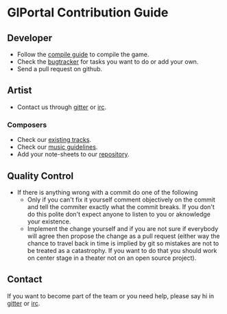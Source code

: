 # GlPortal Contribution Guide
## Developer
- Follow the [compile guide](https://github.com/GlPortal/glPortal/blob/master/COMPILE.md) to compile the game.
- Check the [bugtracker](https://bugs.glportal.de/) for tasks you want to do or add your own.
- Send a pull request on github.

## Artist
- Contact us through [gitter](https://gitter.im/GlPortal/glPortal?utm_source=badge&utm_medium=badge&utm_campaign=pr-badge&utm_content=badge) or [irc](http://webchat.freenode.net/?channels=%23%23glportal&uio=d4).

### Composers
- Check our [existing tracks](http://glportal.github.io/showcase/music/).
- Check our [music guidelines](https://github.com/GlPortal/specification/blob/master/music.md).
- Add your note-sheets to our [repository](https://github.com/GlPortal/music).

## Quality Control
- If there is anything wrong with a commit do one of the following
  - Only if you can't fix it yourself comment objectively on the commit and tell the commiter exactly what the commit breaks. If you don't do this polite don't expect anyone to listen to you or aknowledge your existence.
  - Implement the change yourself and if you are not sure if everybody will agree then propose the change as a pull request (either way the chance to travel back in time is implied by git so mistakes are not to be treated as a catastrophy. If you want to do that you should work on center stage in a theater not on an open source project). 

## Contact
If you want to become part of the team or you need help, please say hi in [gitter](https://gitter.im/GlPortal/glPortal?utm_source=badge&utm_medium=badge&utm_campaign=pr-badge&utm_content=badge) or [irc](http://webchat.freenode.net/?channels=%23%23glportal&uio=d4).
